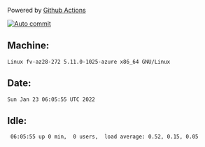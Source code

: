 Powered by [Github Actions](https://github.com/features/actions)

[![Auto commit](https://github.com/gyfary/workstation/workflows/Auto%20commit/badge.svg)](https://github.com/gyfary/workstation/actions?query=workflow%3A%22Auto+commit%22)

## Machine:
```
Linux fv-az28-272 5.11.0-1025-azure x86_64 GNU/Linux
```
## Date:
```
Sun Jan 23 06:05:55 UTC 2022
```
## Idle:
```
 06:05:55 up 0 min,  0 users,  load average: 0.52, 0.15, 0.05
```

